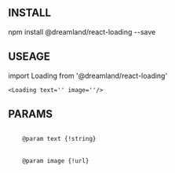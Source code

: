 <h2>INSTALL</h2>
	npm install @dreamland/react-loading --save

<h2>USEAGE</h2>
	import Loading from '@dreamland/react-loading'

	<Loading text='' image=''/>

<h2>PARAMS</h2>
<code>
    @param text {!string}
</code>
<br/>
<code>
    @param image {!url}
</code>
